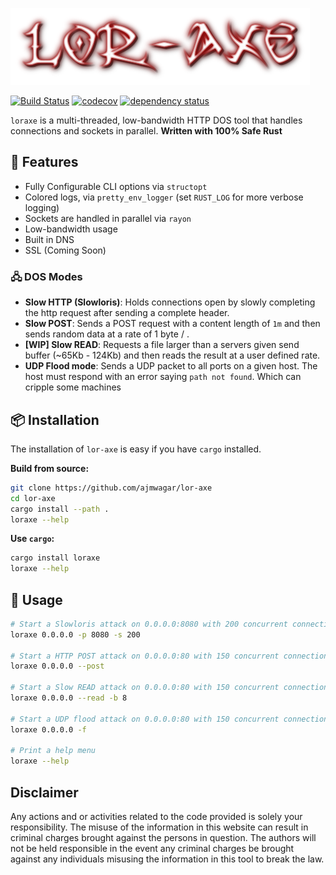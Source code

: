 ![loraxe](./img/logo.png)


[![Build Status](https://travis-ci.org/ajmwagar/lor-axe.svg?branch=master)](https://travis-ci.org/ajmwagar/lor-axe)
[![codecov](https://codecov.io/gh/ajmwagar/lor-axe/branch/master/graph/badge.svg)](https://codecov.io/gh/ajmwagar/lor-axe)
[![dependency status](https://deps.rs/repo/github/ajmwagar/lor-axe/status.svg)](https://deps.rs/repo/github/ajmwagar/lor-axe)


`loraxe` is a multi-threaded, low-bandwidth HTTP DOS tool that handles connections and sockets in parallel. __Written with 100% Safe Rust__ 

## 🎁 Features

- Fully Configurable CLI options via `structopt`
- Colored logs, via `pretty_env_logger` (set `RUST_LOG` for more verbose logging)
- Sockets are handled in parallel via `rayon`
- Low-bandwidth usage
- Built in DNS
- SSL (Coming Soon)

### 🖧 DOS Modes

- __Slow HTTP (Slowloris)__: Holds connections open by slowly completing the http request after sending a complete header.
- __Slow POST__: Sends a POST request with a content length of `1m` and then sends random data at a rate of 1 byte / <delay>.
- __[WIP] Slow READ__: Requests a file larger than a servers given send buffer (~65Kb - 124Kb) and then reads the result at a user defined rate.
- __UDP Flood mode__: Sends a UDP packet to all ports on a given host. The host must respond with an error saying `path not found`. Which can cripple some machines


## 📦 Installation

The installation of `lor-axe` is easy if you have `cargo` installed.


**Build from source:**

```bash
git clone https://github.com/ajmwagar/lor-axe
cd lor-axe
cargo install --path .
loraxe --help
```

**Use `cargo`:**

```bash
cargo install loraxe
loraxe --help
```

## 💯 Usage

```bash
# Start a Slowloris attack on 0.0.0.0:8080 with 200 concurrent connections
loraxe 0.0.0.0 -p 8080 -s 200

# Start a HTTP POST attack on 0.0.0.0:80 with 150 concurrent connections
loraxe 0.0.0.0 --post

# Start a Slow READ attack on 0.0.0.0:80 with 150 concurrent connections and a read buffer of 8 bytes
loraxe 0.0.0.0 --read -b 8

# Start a UDP flood attack on 0.0.0.0:80 with 150 concurrent connections.
loraxe 0.0.0.0 -f

# Print a help menu
loraxe --help
```

## Disclaimer

Any actions and or activities related to the code provided is solely your responsibility. The misuse of the information in this website can result in criminal charges brought against the persons in question. The authors will not be held responsible in the event any criminal charges be brought against any individuals misusing the information in this tool to break the law.


